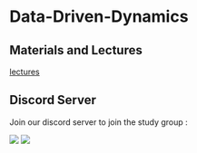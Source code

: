 # Data-Driven-Dynamics


## Materials and Lectures
[lectures](https://www.databookuw.com/)


## Discord Server

Join our discord server to join the study group :

[![](https://discord.gg/nZ9h88zbqZ)](https://discord.gg/INVITEID)
[![](https://dcbadge.vercel.app/api/server/ENh9rx4ARs)](https://discord.gg/ENh9rx4ARs)

